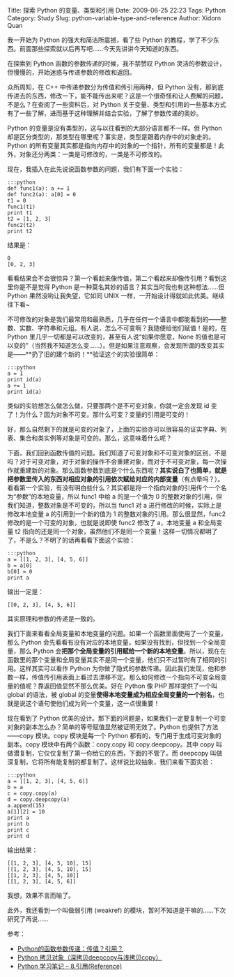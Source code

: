Title: 探索 Python 的变量、类型和引用
Date: 2009-06-25 22:23
Tags: Python
Category: Study
Slug: python-variable-type-and-reference
Author: Xidorn Quan

我一开始为 Python 的强大和简洁所震撼，看了些 Python 的教程，学了不少东西。前面那些探索就以后再写吧……今天先讲讲今天知道的东西。

在探索到 Python 函数的参数传递的时候，我不禁赞叹 Python 灵活的参数设计，但慢慢的，开始迷惑与传递参数的修改和返回。

众所周知，在 C++ 中传递参数分为传值和传引用两种，但 Python 没有，那到底传进去的东西，修改一下，能不能传出来呢？这是一个很奇怪和让人费解的问题，不是么？在查阅了一些资料后，对 Python 关于变量、类型和引用的一些基本方式有了一些了解，进而基于这种理解并结合实验，了解了参数传递的奥妙。

Python 的变量是没有类型的，这与以往看到的大部分语言都不一样。但 Python 却是区分类型的，那类型在哪里呢？事实是，类型是跟着内存中的对象走的。Python 的所有变量其实都是指向内存中的对象的一个指针，所有的变量都是！此外，对象还分两类：一类是可修改的，一类是不可修改的。

现在，我插入在此先说说函数参数的问题，我们有下面一个实验：

    :::python
    def func1(a): a += 1
    def func2(a): a[0] = 0
    t1 = 0
    func1(t1)
    print t1
    t2 = [1, 2, 3]
    func2(t2)
    print t2

结果是：

    0
    [0, 2, 3]

看看结果会不会很惊异？第一个看起来像传值，第二个看起来却像传引用？看到这里你是不是觉得 Python 是一种莫名其妙的语言？其实当时我也有这种想法……但 Python 果然没哟让我失望，它如同 UNIX 一样，一开始设计得就如此优美。继续往下看~

不可修改的对象是我们最常用和最熟悉，几乎在任何一个语言中都能看到的——整数、实数、字符串和元组。有人说，怎么不可变啊？我随便给他们赋值！是的，在 Python 里几乎一切都是可以改变的，甚至有人说“如果你愿意，None 的值也是可以变的”（当然我不知道怎么变……）。但是如果注意观察，会发现所谓的改变其实是——**扔了旧的建个新的！**验证这个的实验很简单：

    :::python
    a = 1
    print id(a)
    a += 1
    print id(a)

类似的实验想怎么做怎么做，只要那两个是不可变对象，你就一定会发现 id 变了！为什么？因为对象不可变。那什么可变？变量的引用是可变的！

好，那么自然剩下的就是可变的对象了，上面的实验亦可以很容易的证实字典、列表、集合和类实例等对象是可变的。那么，这意味着什么呢？

下面，我们回到函数传值的问题。我们知道了可变对象和不可变对象的区别，不是吗？对于可变对象，对于对象的操作不会重建对象，而对于不可变对象，每一次操作就重建新的对象。那么函数参数到底是个什么东西呢？**其实说白了也简单，就是把参数里传入的东西对相应对象的引用依次赋给对应的内部变量**（有点晕吗？）。看看第一个实验，有没有明白些什么？其实都是将一个指向对象的引用传个一个名为“参数”的本地变量，所以 func1 中给 a 的是一个值为 0 的整数对象的引用，但我们知道，整数对象是不可变的，所以当 func1 对 a 进行修改的时候，实际上是修改本地变量 a 的引用到一个新的值为 1 的整数对象的引用。那么很显然，func2 修改的是一个可变的对象，也就是说即使 func2 修改了 a，本地变量 a 和全局变量 t2 指向的还是同一个对象，虽然他们不是同一个变量！这样一切情况都明了了，不是么？不明了的话再看看下面这个实验：

    :::python
    a = [[1, 2, 3], [4, 5, 6]]
    b = a[0]
    b[0] = 0
    print a

输出一定是：

    [[0, 2, 3], [4, 5, 6]]

其实原理和参数的传递是一致的。

我们下面来看看全局变量和本地变量的问题。如果一个函数里面使用了一个变量，那么 Python 会先看看有没有对应的本地变量，如果没有找到，但找到一个全局变量，那么 Python 会**把那个全局变量的引用赋给一个新的本地变量**。所以，现在在函数里的那个变量和全局变量其实不是同一个变量，他们只不过暂时有了相同的引用。这样其实可以看作 Python 为你做了隐式的参数传递。因此我们发现，他和参数一样，传值传引用表面上看过去漂移不定。那么如何修改一个指向不可变全局变量的值呢？靠返回值显然不那么优美。好在 Python 像 PHP 那样提供了一个叫 global 的语法，被 global 的变量**使得本地变量成为相应全局变量的一个别名**，也就是说这个语句使他们成为同一个变量，这一点很重要！

现在看到了 Python 优美的设计。那下面的问题是，如果我们一定要复制一个可变对象的副本怎么办？简单的等号赋值显然被证明无效了。Python 也提供了方法——copy 模块。copy 模块是每一个 Python 都有的，专门用于生成可变对象的副本。copy 模块中有两个函数：copy.copy 和 copy.deepcopy。其中 copy 叫做潜复制，它仅仅复制了第一你给它的东西，下面的不管了。而 deepcopy 叫做深复制，它将所有能复制的都复制了。这样说比较抽象，我们来看下面实验：

    :::python
    a = [[1, 2, 3], [4, 5, 6]]
    b = a
    c = copy.copy(a)
    d = copy.deepcopy(a)
    a.append(15)
    a[1][2] = 10
    print a
    print b
    print c
    print d

输出结果：

    [[1, 2, 3], [4, 5, 10], 15]
    [[1, 2, 3], [4, 5, 10], 15]
    [[1, 2, 3], [4, 5, 10]]
    [[1, 2, 3], [4, 5, 6]]

我想，效果不言而喻了。

此外，我还看到一个叫做弱引用 (weakref) 的模块，暂时不知道是干嘛的……下次研究了再说……

参考：

* [Python的函数参数传递：传值？引用？](http://blog.csdn.net/winterTTr/archive/2008/06/27/2590741.aspx)
* [Python 拷贝对象（深拷贝deepcopy与浅拷贝copy）](http://www.jb51.net/article/15714.htm)
* [Python 学习笔记 – 8.引用(Reference)](http://www.cnblogs.com/sislcb/archive/2008/09/05/1284828.html)
